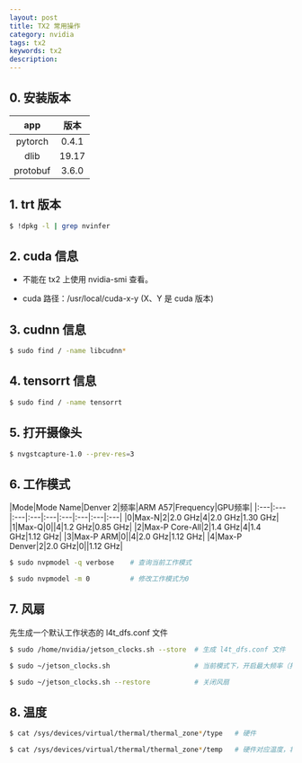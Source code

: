 ```yaml
---
layout: post
title: TX2 常用操作
category: nvidia
tags: tx2
keywords: tx2
description:
---
```


## 0. 安装版本

|app|版本|
|:---:|:---:|
|pytorch|0.4.1|
|dlib|19.17|
|protobuf|3.6.0|


## 1. trt 版本
```bash
$ !dpkg -l | grep nvinfer
```

## 2. cuda 信息

- 不能在 tx2 上使用 nvidia-smi 查看。

- cuda 路径：/usr/local/cuda-x-y (X、Y 是 cuda 版本)

## 3. cudnn 信息

```bash
$ sudo find / -name libcudnn*
```

## 4. tensorrt 信息

```bash
$ sudo find / -name tensorrt
```

## 5. 打开摄像头

```bash
$ nvgstcapture-1.0 --prev-res=3
```

## 6. 工作模式

|Mode|Mode Name|Denver 2|频率|ARM A57|Frequency|GPU频率|
|:---|:---|:---|:---|:---|:---|:---|:---|:---|
|0|Max-N|2|2.0 GHz|4|2.0 GHz|1.30 GHz|
|1|Max-Q|0||4|1.2 GHz|0.85 GHz|
|2|Max-P Core-All|2|1.4 GHz|4|1.4 GHz|1.12 GHz|
|3|Max-P ARM|0||4|2.0 GHz|1.12 GHz|
|4|Max-P Denver|2|2.0 GHz|0||1.12 GHz|

```bash
$ sudo nvpmodel -q verbose    # 查询当前工作模式

$ sudo nvpmodel -m 0          # 修改工作模式为0
```

## 7. 风扇

先生成一个默认工作状态的 l4t_dfs.conf 文件

```bash
$ sudo /home/nvidia/jetson_clocks.sh --store  # 生成 l4t_dfs.conf 文件

$ sudo ~/jetson_clocks.sh                     # 当前模式下，开启最大频率（打开风扇）

$ sudo ~/jetson_clocks.sh --restore           # 关闭风扇
```

## 8. 温度

```bash
$ cat /sys/devices/virtual/thermal/thermal_zone*/type   # 硬件

$ cat /sys/devices/virtual/thermal/thermal_zone*/temp   # 硬件对应温度，将数字除以1000得出实际温度（摄氏度）
```